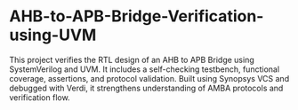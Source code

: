 # AHB-to-APB-Bridge-Verification-using-UVM
This project verifies the RTL design of an AHB to APB Bridge using SystemVerilog and UVM. It includes a self-checking testbench, functional coverage, assertions, and protocol validation. Built using Synopsys VCS and debugged with Verdi, it strengthens understanding of AMBA protocols and verification flow.
